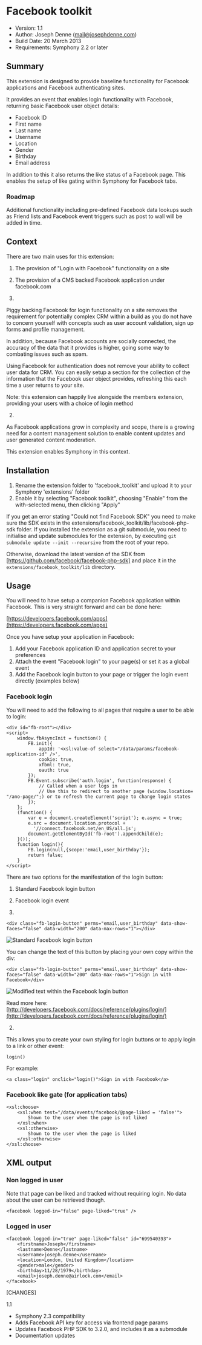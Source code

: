 # Facebook toolkit

* Version: 1.1
* Author: Joseph Denne (mail@josephdenne.com)
* Build Date: 20 March 2013
* Requirements: Symphony 2.2 or later

## Summary

This extension is designed to provide baseline functionality for Facebook applications and Facebook authenticating sites.

It provides an event that enables login functionality with Facebook, returning basic Facebook user object details:

- Facebook ID
- First name
- Last name
- Username
- Location
- Gender
- Birthday
- Email address

In addition to this it also returns the like status of a Facebook page. This enables the setup of like gating within Symphony for Facebook tabs.

### Roadmap

Additional functionality including pre-defined Facebook data lookups such as Friend lists and Facebook event triggers such as post to wall will be added in time.

## Context

There are two main uses for this extension:

1. The provision of "Login with Facebook" functionality on a site
2. The provision of a CMS backed Facebook application under facebook.com

1.
Piggy backing Facebook for login functionality on a site removes the requirement for potentially complex CRM within a build as you do not have to concern yourself with concepts such as user account validation, sign up forms and profile management.

In addition, because Facebook accounts are socially connected, the accuracy of the data that it provides is higher, going some way to combating issues such as spam.

Using Facebook for authentication does not remove your ability to collect user data for CRM. You can easily setup a section for the collection of the information that the Facebook user object provides, refreshing this each time a user returns to your site.

Note: this extension can happily live alongside the members extension, providing your users with a choice of login method

2.
As Facebook applications grow in complexity and scope, there is a growing need for a content management solution to enable content updates and user generated content moderation.

This extension enables Symphony in this context.

## Installation

1. Rename the extension folder to 'facebook_toolkit' and upload it to your Symphony 'extensions' folder
2. Enable it by selecting "Facebook toolkit", choosing "Enable" from the with-selected menu, then clicking "Apply"

If you get an error stating "Could not find Facebook SDK" you need to make sure the SDK exists in the extensions/facebook_toolkit/lib/facebook-php-sdk folder. If you installed the extension as a git submodule, you need to initialise and update submodules for the extension, by executing `git submodule update --init --recursive` from the root of your repo. 

Otherwise, download the latest version of the SDK from [https://github.com/facebook/facebook-php-sdk] and place it in the `extensions/facebook_toolkit/lib` directory. 

## Usage

You will need to have setup a companion Facebook application within Facebook. This is very straight forward and can be done here:

[https://developers.facebook.com/apps](https://developers.facebook.com/apps)

Once you have setup your application in Facebook:

1. Add your Facebook application ID and application secret to your preferences
2. Attach the event "Facebook login" to your page(s) or set it as a global event
3. Add the Facebook login button to your page or trigger the login event directly (examples below)

### Facebook login

You will need to add the following to all pages that require a user to be able to login:

	<div id="fb-root"></div>
	<script>
		window.fbAsyncInit = function() {
			FB.init({
				appId: '<xsl:value-of select="/data/params/facebook-application-id" />',
				cookie: true,
				xfbml: true,
				oauth: true
			});
			FB.Event.subscribe('auth.login', function(response) {
				// Called when a user logs in
				// Use this to redirect to another page (window.location= "/ano-page/";) or to refresh the current page to change login states
			});
		};
		(function() {
			var e = document.createElement('script'); e.async = true;
			e.src = document.location.protocol +
			  '//connect.facebook.net/en_US/all.js';
			document.getElementById('fb-root').appendChild(e);
		}());
		function login(){
			FB.login(null,{scope:'email,user_birthday'});
			return false;
		}
	</script>

There are two options for the manifestation of the login button:

1. Standard Facebook login button
2. Facebook login event

1.

	<div class="fb-login-button" perms="email,user_birthday" data-show-faces="false" data-width="200" data-max-rows="1"></div>

![Standard Facebook login button](http://josephdenne.com/workspace/images/screenshots/facebook-toolkit/standard-login-button.png)

You can change the text of this button by placing your own copy within the div:

	<div class="fb-login-button" perms="email,user_birthday" data-show-faces="false" data-width="200" data-max-rows="1">Sign in with Facebook</div>

![Modified text within the Facebook login button](http://josephdenne.com/workspace/images/screenshots/facebook-toolkit/modified-login-button.png)

Read more here: [http://developers.facebook.com/docs/reference/plugins/login/](http://developers.facebook.com/docs/reference/plugins/login/)

2.

This allows you to create your own styling for login buttons or to apply login to a link or other event:

	login()

For example:

	<a class="login" onclick="login()">Sign in with Facebook</a>

### Facebook like gate (for application tabs)

	<xsl:choose>
		<xsl:when test="/data/events/facebook/@page-liked = 'false'">
			Shown to the user when the page is not liked
		</xsl:when>
		<xsl:otherwise>
			Shown to the user when the page is liked
		</xsl:otherwise>
	</xsl:choose>

## XML output

### Non logged in user

Note that page can be liked and tracked without requiring login. 
No data about the user can be retrieved though.

	<facebook logged-in="false" page-liked="true" />

### Logged in user

	<facebook logged-in="true" page-liked="false" id="699540393">
		<firstname>Joseph</firstname>
		<lastname>Denne</lastname>
		<username>joseph.denne</username>
		<location>London, United Kingdom</location>
		<gender>male</gender>
		<birthday>11/28/1979</birthday>
		<email>joseph.denne@airlock.com</email>
	</facebook>

[CHANGES]

1.1

- Symphony 2.3 compatibility
- Adds Facebook API key for access via frontend page params
- Updates Facebook PHP SDK to 3.2.0, and includes it as a submodule
- Documentation updates